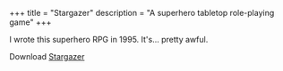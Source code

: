 +++
title = "Stargazer"
description = "A superhero tabletop role-playing game"
+++

I wrote this superhero RPG in 1995. It's... pretty awful.

Download [Stargazer](https://files.benovermyer.com/rpgs/stargazer.pdf)
